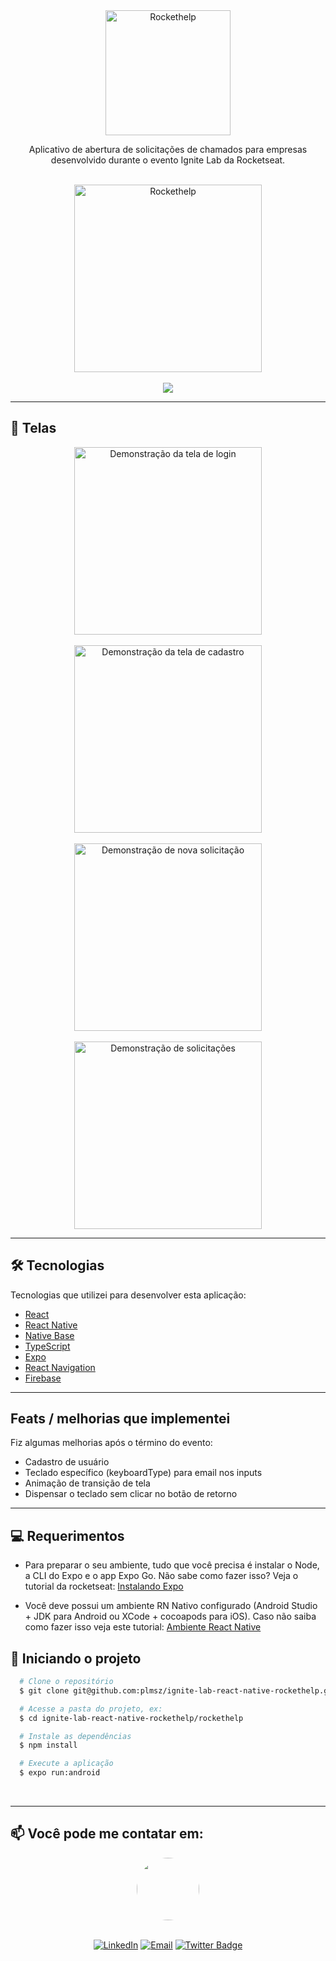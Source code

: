 <div align="center">
  <img src="./rockethelp/src/assets/logo_primary.svg" title="Rockethelp" width="200" />
</div>

<p align="center">
Aplicativo de abertura de solicitações de chamados para empresas desenvolvido durante o evento Ignite Lab da Rocketseat.
</p>
<br />
<div align="center">
  <img src="./rockethelp/src/assets/ignite-lab.png" title="Rockethelp" width="300" />
</div>

<br />
<div align="center">
  <img src="https://img.shields.io/static/v1?label=Status&message=WIP&color=F46D01&style=for-the-badge"/>
</div>

---

## 📱 Telas

<div align="center">
  <img src="./rockethelp/src/assets/1-login.gif" title="Demonstração da tela de login" width="300" />
</div>
<br />
<div align="center">
  <img src="./rockethelp/src/assets/2-signup.gif" title="Demonstração da tela de cadastro" width="300" />
</div>
<br />
<div align="center">
  <img src="./rockethelp/src/assets/3-nova-solicitacao.gif" title="Demonstração de nova solicitação" width="300" />
</div>
<br />
<div align="center">
  <img src="./rockethelp/src/assets/4-encerrando-solicitacao.gif" title="Demonstração de solicitações" width="300" />
</div>

---

## 🛠️ Tecnologias

Tecnologias que utilizei para desenvolver esta aplicação:

- [React](https://reactjs.org)
- [React Native](https://reactnative.dev)
- [Native Base](https://nativebase.io)
- [TypeScript](https://www.typescriptlang.org)
- [Expo](https://expo.dev)
- [React Navigation](https://reactnavigation.org)
- [Firebase](https://firebase.google.com)

---
## Feats / melhorias que implementei

Fiz algumas melhorias após o término do evento:

- Cadastro de usuário
- Teclado específico (keyboardType) para email nos inputs
- Animação de transição de tela
- Dispensar o teclado sem clicar no botão de retorno

---

## 💻 Requerimentos

- Para preparar o seu ambiente, tudo que você precisa é instalar o Node, a CLI do Expo e o app Expo Go. Não sabe como fazer isso? Veja o tutorial da rocketseat: [Instalando Expo](https://www.notion.so/Instalando-Expo-a4042eaea57d40fabeeaa2e462424ff0)

- Você deve possui um ambiente RN Nativo configurado (Android Studio + JDK para Android ou XCode + cocoapods para iOS). Caso não saiba como fazer isso veja este tutorial:
  [Ambiente React Native](https://react-native.rocketseat.dev/)

## 🏁 Iniciando o projeto

```bash
  # Clone o repositório
  $ git clone git@github.com:plmsz/ignite-lab-react-native-rockethelp.git

  # Acesse a pasta do projeto, ex:
  $ cd ignite-lab-react-native-rockethelp/rockethelp

  # Instale as dependências
  $ npm install

  # Execute a aplicação
  $ expo run:android
```

 <br />

---

## 📫 Você pode me contatar em:

<div align="center">
<img style="border-radius: 50% ;" src="https://github.com/plmsz.png" width="100px;" alt=""/>
</div>
<div align="center">
</br>

[![LinkedIn](https://img.shields.io/static/v1?label=&message=LinkedIn&color=blue&style=flat-square&logo=LinkedIn&logoColor=white)](https://www.linkedin.com/in/plmsz/)
[![Email](https://img.shields.io/static/v1?label=&message=Email&color=red&style=flat-square&logo=Gmail&logoColor=white)](mailto:plmsouzaoliveira@gmail.com)
[![Twitter Badge](https://img.shields.io/static/v1?label=&message=Twitter&color=1ca0f1&style=flat-square&logo=Twitter&logoColor=white)](https://twitter.com/plmszdev)
</span>
